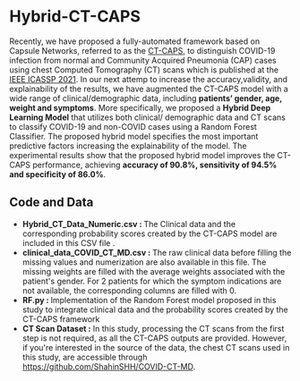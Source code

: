# Hybrid-CT-CAPS

Recently, we have proposed a fully-automated framework
based on Capsule Networks, referred to as the <a href="https://github.com/ShahinSHH/CT-CAPS">CT-CAPS</a>, to distinguish
COVID-19 infection from normal and Community Acquired
Pneumonia (CAP) cases using chest Computed Tomography (CT)
scans which is published at the <a href="https://2021.ieeeicassp.org">IEEE ICASSP 2021</a>.
In our next attemp to increase the accuracy,validity, and explainability of the results, we have augmented the CT-CAPS model with a wide range of clinical/demographic data, including <b>patients’ gender, age, weight and symptoms</b>. More specifically,
we proposed a <b>Hybrid Deep Learning Model</b> that utilizes both clinical/
demographic data and CT scans to classify COVID-19 and
non-COVID cases using a Random Forest Classifier. The proposed
hybrid model specifies the most important predictive factors increasing
the explainability of the model. The experimental results
show that the proposed hybrid model improves the CT-CAPS performance,
achieving <b>accuracy of 90.8%, sensitivity of 94.5% and
specificity of 86.0%</b>.

## Code and Data
<ul>
 <li><b>Hybrid_CT_Data_Numeric.csv : </b>The Clinical data and the corresponding probability scores created by the CT-CAPS model are included in this CSV file .</li>
<li><b>clinical_data_COVID_CT_MD.csv : </b> The raw clinical data before filling the missing values and numerization are also available in this file.
The missing weights are filled with the average weights associated with the patient's gender. For 2 patients for which the symptom indications are not available, the corresponding columns are filled with 0. </li>

<li> <b>RF.py : </b> Implementation of the Random Forest model proposed in this study to integrate clinical data and the probability scores created by the CT-CAPS framework
</li>
<li><b>CT Scan Dataset :</b> In this study, processing the CT scans from the first step is not required, as all the CT-CAPS outputs are provided. However, if you're interested in the source of the data, the chest CT scans used in this study, are accessible through <a href="https://github.com/ShahinSHH/COVID-CT-MD">https://github.com/ShahinSHH/COVID-CT-MD</a>. </li>
</ul>
